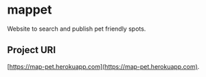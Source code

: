 # mappet
Website to search and publish pet friendly spots.

## Project URI 
[https://map-pet.herokuapp.com](https://map-pet.herokuapp.com).

